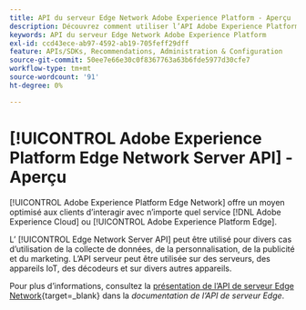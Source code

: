 ```yaml
---
title: API du serveur Edge Network Adobe Experience Platform - Aperçu
description: Découvrez comment utiliser l’API Adobe Experience Platform Edge Network Server.
keywords: API du serveur Edge Network Adobe Experience Platform
exl-id: ccd43ece-ab97-4592-ab19-705feff29dff
feature: APIs/SDKs, Recommendations, Administration & Configuration
source-git-commit: 50ee7e66e30c0f8367763a63b6fde5977d30cfe7
workflow-type: tm+mt
source-wordcount: '91'
ht-degree: 0%

---
```


# [!UICONTROL Adobe Experience Platform Edge Network Server API] - Aperçu

[!UICONTROL Adobe Experience Platform Edge Network] offre un moyen optimisé aux clients d’interagir avec n’importe quel service [!DNL Adobe Experience Cloud] ou [!UICONTROL Adobe Experience Platform Edge].

L’ [!UICONTROL Edge Network Server API] peut être utilisé pour divers cas d’utilisation de la collecte de données, de la personnalisation, de la publicité et du marketing. L’API serveur peut être utilisée sur des serveurs, des appareils IoT, des décodeurs et sur divers autres appareils.

Pour plus d’informations, consultez la [présentation de l’API de serveur Edge Network](https://experienceleague.adobe.com/docs/experience-platform/edge-network-server-api/overview.html?lang=fr){target=_blank} dans la *documentation de l’API de serveur Edge*.
